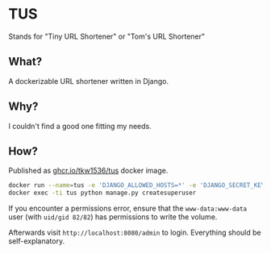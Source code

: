 # TUS

Stands for "Tiny URL Shortener" or "Tom's URL Shortener"

## What?

A dockerizable URL shortener written in Django.

## Why?

I couldn't find a good one fitting my needs. 

## How?

Published as [ghcr.io/tkw1536/tus](https://ghcr.io/tkw1536/tus) docker image.

```bash
docker run --name=tus -e 'DJANGO_ALLOWED_HOSTS=*' -e 'DJANGO_SECRET_KEY=supersecret' -v data:/data/ -p 8080:8080 ghcr.io/tkw1536/tus
docker exec -ti tus python manage.py createsuperuser
```

If you encounter a permissions error, ensure that the `www-data:www-data` user (with `uid/gid 82/82`) has permissions to write the volume.

Afterwards visit `http://localhost:8080/admin` to login.
Everything should be self-explanatory.
